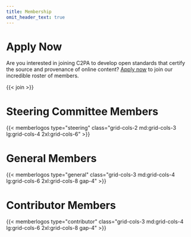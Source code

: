 ```yaml
---
title: Membership
omit_header_text: true
---
```


# Apply Now
Are you interested in joining C2PA to develop open standards that certify the source and provenance of online content? [Apply now](https://enrollment.lfx.linuxfoundation.org/?project=c2pa-fund) to join our incredible roster of members.

{{< join >}}

# Steering Committee Members

{{< memberlogos type="steering" class="grid-cols-2 md:grid-cols-3 lg:grid-cols-4 2xl:grid-cols-6" >}}

# General Members

{{< memberlogos type="general" class="grid-cols-3 md:grid-cols-4 lg:grid-cols-6 2xl:grid-cols-8 gap-4" >}}

# Contributor Members

{{< memberlogos type="contributor" class="grid-cols-3 md:grid-cols-4 lg:grid-cols-6 2xl:grid-cols-8 gap-4" >}}